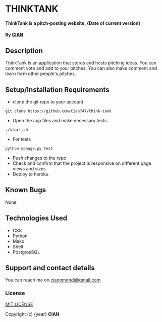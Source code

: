 # THINKTANK
#### ThinkTank is a pitch-posting website, {Date of current version}
#### By **[CIAN](https://github.com/Cian747)**
## Description
ThinkTank is an application that stores and hosts pitching ideas. You can comment vote and add to your
pitches. You can also make comment and learn form other people's pitches.
## Setup/Installation Requirements
* clone the git repo to your account
```
git clone https://github.com/Cian747/think-tank
```
* Open the app files and make necessary tests.
```
./start.sh
```
* For tests
```
python manage.py test
```
* Push changes to the repo
* Check and confirm that the project is responsive on different page views and sizes
* Deploy to heroku
## Known Bugs
None
## Technologies Used
* CSS
* Python
* Mako
* Shell
* PostgresSQL
## Support and contact details
You  can reach me on cianomondi@gmail.com
### License
[MIT LICENSE](license.txt)

Copyright (c) {year} **CIAN**